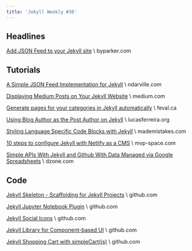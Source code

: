 ```yaml
---
title: 'Jekyll Weekly #38'
---
```


## Headlines

[Add JSON Feed to your Jekyll site](https://byparker.com/blog/2017/add-json-feed-to-your-jekyll-site/) \\
byparker.com

## Tutorials

[A Simple JSON Feed Implementation for Jekyll](https://ndarville.com/blog/2017/05/19/json-feed-for-jekyll/) \\
ndarville.com

[Displaying Medium Posts on Your Jekyll Website](https://medium.com/@jameshamann/displaying-medium-posts-on-your-jekyll-website-7eef230309e4) \\
medium.com

[Generate pages for your categories in Jekyll automatically](https://www.feval.ca/posts/jekyll-categories/) \\
feval.ca

[Using Blog Author as the Post Author on Jekyll](https://blog.lucasferreira.org/howto/2017/05/17/using-the-blog-author-as-the-post-author-on-jekyll.html) \\
lucasferreira.org

[Styling Language Specific Code Blocks with Jekyll](https://mademistakes.com/til/styling-language-specific-code-blocks/) \\
mademistakes.com

[10 steps to configure Jekyll with Netlify as a CMS](https://blog.mvp-space.com/10-steps-to-configure-jekyll-with-netlify-as-a-cms-d754d73ea731) \\
mvp-space.com

[Simple APIs With Jekyll and Github With Data Managed via Google Spreadsheets](https://dzone.com/articles/simple-apis-with-jekyll-and-github-with-data-manag) \\
dzone.com

## Code

[Jekyll Skeleton - Scaffolding for Jekyll Projects](https://github.com/marcanuy/jekyll-skeleton) \\
github.com

[Jekyll Jupyter Notebook Plugin](https://github.com/red-data-tools/jekyll-jupyter-notebook) \\
github.com

[Jekyll Social Icons](https://github.com/unabris/jekyll_social_icons) \\
github.com

[Jekyll Library for Component-based UI](https://github.com/helpscout/jekyll-components) \\
github.com

[Jekyll Shopping Cart with simpleCart(js)](https://github.com/bradonomics/jekyll-cart) \\
github.com
